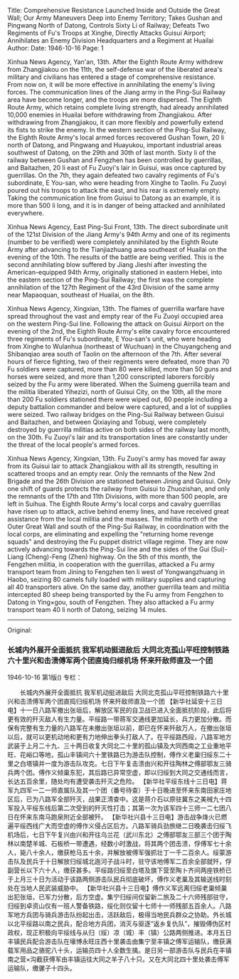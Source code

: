 Title: Comprehensive Resistance Launched Inside and Outside the Great Wall; Our Army Maneuvers Deep into Enemy Territory; Takes Gushan and Pingwang North of Datong, Controls Sixty Li of Railway; Defeats Two Regiments of Fu's Troops at Xinghe, Directly Attacks Guisui Airport; Annihilates an Enemy Division Headquarters and a Regiment at Huailai
Author: 
Date: 1946-10-16
Page: 1

Xinhua News Agency, Yan'an, 13th. After the Eighth Route Army withdrew from Zhangjiakou on the 11th, the self-defense war of the liberated area's military and civilians has entered a stage of comprehensive resistance. From now on, it will be more effective in annihilating the enemy's living forces. The communication lines of the Jiang army in the Ping-Sui Railway area have become longer, and the troops are more dispersed. The Eighth Route Army, which retains complete living strength, had already annihilated 10,000 enemies in Huailai before withdrawing from Zhangjiakou. After withdrawing from Zhangjiakou, it can more flexibly and powerfully extend its fists to strike the enemy. In the western section of the Ping-Sui Railway, the Eighth Route Army's local armed forces recovered Gushan Town, 20 li north of Datong, and Pingwang and Huayukou, important industrial areas southwest of Datong, on the 29th and 30th of last month. Sixty li of the railway between Gushan and Fengzhen has been controlled by guerrillas, and Baitazhen, 20 li east of Fu Zuoyi's lair in Guisui, was once captured by guerrillas. On the 7th, they again defeated two cavalry regiments of Fu's subordinate, E You-san, who were heading from Xinghe to Taolin. Fu Zuoyi poured out his troops to attack the east, and his rear is extremely empty. Taking the communication line from Guisui to Datong as an example, it is more than 500 li long, and it is in danger of being attacked and annihilated everywhere.

Xinhua News Agency, East Ping-Sui Front, 13th. The direct subordinate unit of the 121st Division of the Jiang Army's 94th Army and one of its regiments (number to be verified) were completely annihilated by the Eighth Route Army after advancing to the Tianjiazhuang area southeast of Huailai on the evening of the 10th. The results of the battle are being verified. This is the second annihilating blow suffered by Jiang Jieshi after investing the American-equipped 94th Army, originally stationed in eastern Hebei, into the eastern section of the Ping-Sui Railway; the first was the complete annihilation of the 127th Regiment of the 43rd Division of the same army near Mapaoquan, southeast of Huailai, on the 8th.

Xinhua News Agency, Xingxian, 13th. The flames of guerrilla warfare have spread throughout the vast and empty rear of the Fu Zuoyi occupied area on the western Ping-Sui line. Following the attack on Guisui Airport on the evening of the 2nd, the Eighth Route Army's elite cavalry force encountered three regiments of Fu's subordinate, E You-san's unit, who were heading from Xinghe to Wulanhua (northeast of Wuchuan) in the Chuyangcheng and Shibanqiao area south of Taolin on the afternoon of the 7th. After several hours of fierce fighting, two of their regiments were defeated, more than 70 Fu soldiers were captured, more than 80 were killed, more than 50 guns and horses were seized, and more than 1,200 conscripted laborers forcibly seized by the Fu army were liberated. When the Suimeng guerrilla team and the militia liberated Yihezizi, north of Guisui City, on the 10th, all the more than 200 Fu soldiers stationed there were wiped out, 60 people including a deputy battalion commander and below were captured, and a lot of supplies were seized. Two railway bridges on the Ping-Sui Railway between Guisui and Baitazhen, and between Qixiaying and Tobuqi, were completely destroyed by guerrilla militias active on both sides of the railway last month, on the 30th. Fu Zuoyi's lair and its transportation lines are constantly under the threat of the local people's armed forces.

Xinhua News Agency, Xingxian, 13th. Fu Zuoyi's army has moved far away from its Guisui lair to attack Zhangjiakou with all its strength, resulting in scattered troops and an empty rear. Only the remnants of the New 2nd Brigade and the 26th Division are stationed between Jining and Guisui. Only one shift of guards protects the railway from Guisui to Zhuozishan, and only the remnants of the 17th and 11th Divisions, with more than 500 people, are left in Suihua. The Eighth Route Army's local corps and cavalry guerrillas have risen up to attack, active behind enemy lines, and have received great assistance from the local militia and the masses. The militia north of the Outer Great Wall and south of the Ping-Sui Railway, in coordination with the local corps, are eliminating and expelling the "returning home revenge squads" and destroying the Fu puppet district village regime. They are now actively advancing towards the Ping-Sui line and the sides of the Gui (Sui)-Liang (Cheng)-Feng (Zhen) highway. On the 5th of this month, the Fengzhen militia, in cooperation with the guerrillas, attacked a Fu army transport team from Jining to Fengzhen ten li west of Yongwangzhuang in Haobo, seizing 80 camels fully loaded with military supplies and capturing all 40 transporters alive. On the same day, another guerrilla team and militia intercepted 80 sheep being transported by the Fu army from Fengzhen to Datong in Ying×gou, south of Fengzhen. They also attacked a Fu army transport team 40 li north of Datong, seizing 14 mules.



<hr /> 

Original: 


### 长城内外展开全面抵抗  我军机动挺进敌后  大同北克孤山平旺控制铁路六十里兴和击溃傅军两个团直捣归绥机场  怀来歼敌师直及一个团

1946-10-16
第1版()
专栏：

　　长城内外展开全面抵抗
    我军机动挺进敌后
    大同北克孤山平旺控制铁路六十里兴和击溃傅军两个团直捣归绥机场
    怀来歼敌师直及一个团
    【新华社延安十三日电】十一日八路军撤出张垣后，解放区军民的自卫战已进入全面抵抗阶段，此后将更有效的歼灭敌人有生力量。平绥路一带蒋军交通线更加延长，兵力更加分散。而保有完整有生力量的八路军在未撤出张垣以前，即已在怀来歼敌万人，在撤出张垣以后，就可以更机动地和更有力地伸出拳头打敌人了。在平绥路西段，八路军地方武装于上月二十九、三十两日收复大同北二十里的孤山镇及大同西南之工业重地平旺、花峪口等地，孤山丰镇间六十里铁路已为游击队控制，傅作义老巢归绥东二十里之白塔镇并一度为游击队攻克。七日下午复击溃由兴和开往陶林之傅部鄂友三骑兵两个团。傅作义倾巢东犯，其后路已异常空虚，即以归绥到大同之交通线而言，长达五百余里，随处均有遭受袭击歼灭之危险。
    【新华社平绥东线十三日电】蒋军九四军一二一师直属队及其一个团（番号待查）于十日晚进至怀来东南田家庄地区后，已为八路军全部歼灭，战果正清查中。这是蒋介石以原驻冀东之美械九十四军投入平绥东线后第二次受到的歼灭性打击；其第一次为该军四十三师一二七团八日在怀来东南马跑泉附近全部被歼。
    【新华社兴县十三日电】游击战争烽火已燃遍平绥西线广大而空虚的傅作义侵占区后方。八路军骑兵劲旅继二日晚袭击归绥飞机场后，七日下午复兴由兴和开往乌兰花（武川东北）之傅部鄂友三部三个团于陶林以南楚羊城、石板桥一带遭遇，经数小时激战，将其两个团击溃，俘傅军七十余人，毙八十余人，缴获枪马五十余，并解放被傅军强抓壮丁一千二百余人。绥蒙游击队及民兵于十日解放归绥城北迤河子战斗时，驻守该地傅军二百余全部就歼，俘副营长以下六十人，缴获甚多。平绥路归绥至白塔及旗下营至陶卜齐间两座铁桥已于上月三十日为活动于该路两侧游击队民兵彻底破坏，傅作义老巢及其输送线时刻处在当地人民武装威胁中。
    【新华社兴县十三日电】傅作义军远离归绥老巢倾巢出犯张垣，已军力分散，后方空虚。集宁归绥间仅留新二旅及二十六师残部驻守，归绥到卓资山仅有一班人警备铁路，绥化则仅留十七师十一师残部五百余人。八路军地方兵团与骑兵游击队纷起出击，活跃敌后，极得当地民兵群众之协助。外长城以北平绥路以南之民兵，配合地方兵团，消灭与驱逐“返乡复仇队”，摧毁傅伪区村政权，现正积极向平绥线与从归（绥）凉（城）丰（镇）公路两侧推进。本月五日丰镇民兵配合游击队在壕博永旺庄西十里袭击由集宁至丰镇之傅军运输队，缴获满载军用品之骆驼八十头，运输员四十人全数生擒。是日另一部游击队与民兵在丰镇南之营×沟截获傅军由丰镇运往大同之羊子八十只。又在大同北四十里处袭击傅军运输队，缴骡子十四头。
